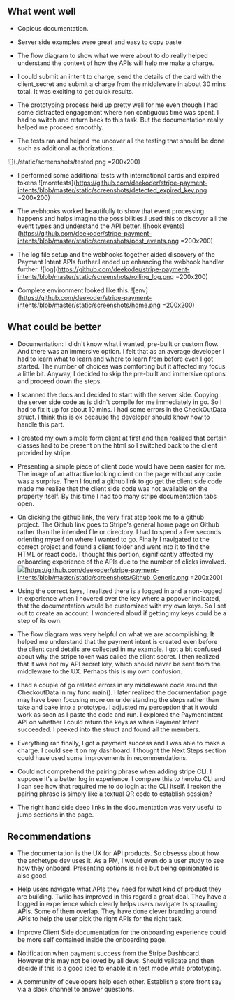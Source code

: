 ## What went well
* Copious documentation. 

* Server side examples were great and easy to copy paste

* The flow diagram to show what we were about to do really helped understand the context of how the APIs will help me make a charge.

* I could submit an intent to charge, send the details of the card with the client_secret and submit a charge from the middleware in about 30 mins total. It was exciting to get quick results.

* The prototyping process held up pretty well for me even though I had some distracted engagement where non contiguous time was spent. I had to switch and return back to this task. But the documentation really helped me proceed smoothly. 

* The tests ran and helped me uncover all the testing that should be done such as additional authorizations.

![](./static/screenshots/tested.png =200x200)


* I performed some additional tests with international cards and expired tokens
![moretests](https://github.com/deekoder/stripe-payment-intents/blob/master/static/screenshots/detected_expired_key.png =200x200)


* The webhooks worked beautifully to show that event processing happens and helps imagine the possibilities.I used this to discover all the event types and understand the API better.
![hook events](https://github.com/deekoder/stripe-payment-intents/blob/master/static/screenshots/post_events.png =200x200)

* The log file setup and the webhooks together aided discovery of the Payment Intent APIs further.I ended up enhancing the webhook handler further.
![log](https://github.com/deekoder/stripe-payment-intents/blob/master/static/screenshots/rolling_log.png =200x200)

* Complete environment looked like this.
![env](https://github.com/deekoder/stripe-payment-intents/blob/master/static/screenshots/home.png =200x200)


## What could be better
* Documentation: I didn't know what i wanted, pre-built or custom flow. And there was an immersive option. I felt that as an average developer I had to learn what to learn and where to learn from before even I got started. The number of choices was comforting but it affected my focus a little bit. Anyway, I decided to skip the pre-built and immersive options and proceed down the steps.

* I scanned the docs and decided to start with the server side. Copying the server side code as is didn't compile for me immediately in go. So I had to fix it up for about 10 mins. I had some errors in the CheckOutData struct. I think this is ok because the developer should know how to handle this part.

 
* I created my own simple form client at first and then realized that certain classes had to be present on the html so I switched back to the client provided by stripe. 

* Presenting a simple piece of client code would have been easier for me.  The image of an attractive looking client on the page without any code was a surprise. Then I found a github link to go get the client side code made me realize that the client side code was not available on the property itself. By this time I had too many stripe documentation tabs open. 


* On clicking the github link, the very first step took me to a github project. The Github link goes to Stripe's general home page on Github rather than the intended file or directory. I had to spend a few seconds orienting myself on where I wanted to go. Finally I navigated to the correct project and found a client folder and went into it to find the HTML or react code. I thought this portion, significantly affected my onboarding experience of the APIs due to the number of clicks involved.
![](https://github.com/stripe-samples)[https://github.com/deekoder/stripe-payment-intents/blob/master/static/screenshots/Github_Generic.png =200x200]

* Using the correct keys, I realized there is a logged in and a non-logged in experience when I hovered over the key where a popover indicated, that the documentation would be customized with my own keys. So I set out to create an account. I wondered aloud if getting my keys could be a step of its own. 

* The flow diagram was very helpful on what we are accomplishing. It helped me understand that the payment intent is created even before the client card details are collected in my example. I got a bit confused about why the stripe token was called the client secret. I then realized that it was not my API secret key, which should never be sent from the middleware to the UX. Perhaps this is my own confusion.   

* I had a couple of go related errors in my middleware code around the CheckoutData in my func main(). I later realized the documentation page may have been focusing more on understanding the steps rather than take and bake into a prototype. I adjusted my perception that it would work as soon as I paste the code and run. I explored the PaymentIntent API on whether I could return the keys as when Payment Intent succeeded. I peeked into the struct and found all the members.

* Everything ran finally, I got a payment success and I was able to make a charge. I could see it on my dashboard. I thought the Next Steps section could have used some improvements in recommendations.



* Could not comprehend the pairing phrase when adding stripe CLI. I suppose it's a better log in experience. I compare this to heroku CLI and I can see how that required me to do login at the CLI itself. I reckon the pairing phrase is simply like a textual QR code to establish session?

* The right hand side deep links in the documentation was very useful to jump sections in the page.

## Recommendations
 * The documentation is the UX for API products. So obsesss about how the archetype dev uses it. As a PM, I would even do a user study to see how they onboard. Presenting options is nice but being opinionated is also good. 

 * Help users navigate what APIs they need for what kind of product they are building. Twilio has improved in this regard a great deal. They have a logged in experience which clearly helps users navigate its sprawling APIs. Some of them overlap. They have done clever branding around APIs to help the user pick the right APIs for the right task.

 *  Improve Client Side documentation for the onboarding experience could be more self contained inside the onboarding page.

 *  Notification when payment success from the Stripe Dashboard. However this may not be loved by all devs. Should validate and then decide if this is a good idea to enable it in test mode while prototyping.   
 
 * A community of developers help each other. Establish a store front say via a slack channel to answer questions.
 



